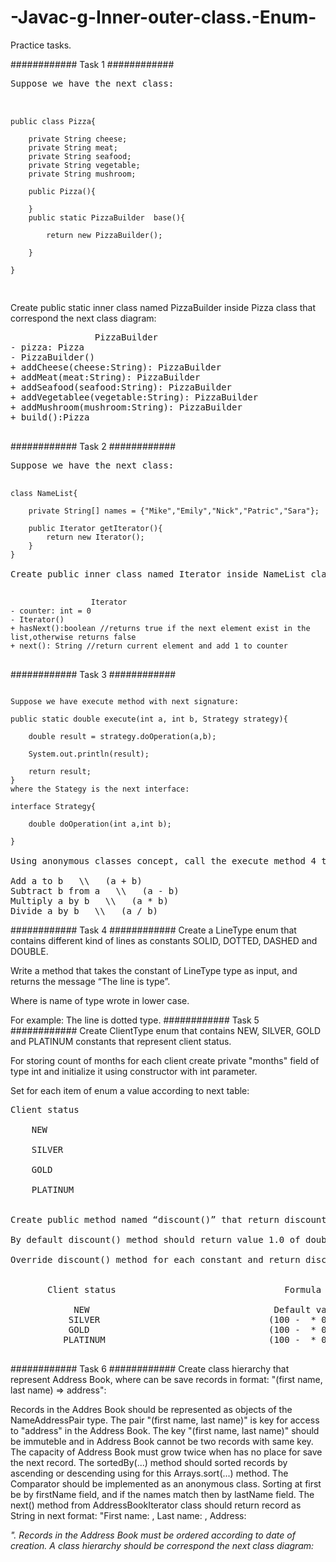 # -Javac-g-Inner-outer-class.-Enum-
Practice tasks.

############ Task 1 ############
 
<pre>
Suppose we have the next class:
<br>
<code>
public class Pizza{
    
    private String cheese;
    private String meat;
    private String seafood;
    private String vegetable;
    private String mushroom;
    
    public Pizza(){
        
    }
    public static PizzaBuilder  base(){
        
        return new PizzaBuilder();
        
    }
    
}

</code>
</pre>

Create public static inner class named PizzaBuilder inside Pizza class that correspond the next class diagram:

<pre>
                PizzaBuilder
- pizza: Pizza
- PizzaBuilder()
+ addCheese(cheese:String): PizzaBuilder
+ addMeat(meat:String): PizzaBuilder
+ addSeafood(seafood:String): PizzaBuilder
+ addVegetablee(vegetable:String): PizzaBuilder
+ addMushroom(mushroom:String): PizzaBuilder
+ build():Pizza

</pre>
############ Task 2 ############
<pre>
Suppose we have the next class:

<code>
class NameList{
    
    private String[] names = {"Mike","Emily","Nick","Patric","Sara"};
    
    public Iterator getIterator(){
        return new Iterator();
    }
}
</code>
Create public inner class named Iterator inside NameList class that correspond the next class diagram:

<code>
                  Iterator
- counter: int = 0
- Iterator()
+ hasNext():boolean //returns true if the next element exist in the list,otherwise returns false
+ next(): String //return current element and add 1 to counter
</code>
</pre>
############ Task 3 ############
<pre>
<code>
Suppose we have execute method with next signature:

public static double execute(int a, int b, Strategy strategy){

    double result = strategy.doOperation(a,b);
    
    System.out.println(result);
    
    return result;
}
where the Stategy is the next interface:

interface Strategy{

    double doOperation(int a,int b);
    
}
</code>
Using anonymous classes concept, call the execute method 4 times with different strategy (override method doOperation from Strategy interface):

Add a to b   \\   (a + b)
Subtract b from a   \\   (a - b)
Multiply a by b   \\   (a * b)
Divide a by b   \\   (a / b)
</pre>
############ Task 4 ############
Create a LineType enum that contains different kind of lines as constants SOLID, DOTTED, DASHED and DOUBLE.

Write a method that takes the constant of LineType type as input, and returns the message “The line is <LineType> type”.

Where <LineType>  is name of type wrote in lower case.

For example: The line is dotted type.
############ Task 5 ############
Create ClientType enum that contains NEW, SILVER, GOLD and PLATINUM constants that represent client status.

For storing count of months for each client create private "months" field of type int and initialize it using constructor with int parameter.

Set for each item of enum a value according to next table:
<pre>
Client status                                                   Count of months

    NEW                                                              1

    SILVER                                                          12

    GOLD                                                            30

    PLATINUM                                                        60
    

Create public method named “discount()” that return discount value as coefficient from 1.0 to 0.0 according to client status.

By default discount() method should return value 1.0 of double type.

Override discount() method for each constant and return discount value that calculated by next formula:


       Client status                                Formula

            NEW                                   Default value
           SILVER                                (100 - <count of months> * 0,25) / 100
           GOLD                                  (100 - <count of months> * 0,3) / 100
          PLATINUM                               (100 - <count of months> * 0,35) / 100

</pre>
############ Task 6 ############
Create class hierarchy that represent Address Book, where can be save records in format: "(first name, last name) => address":

Records in the Addres Book should be represented as objects of the NameAddressPair type.
The pair "(first name, last name)" is key for access to "address" in the Address Book.
The key "(first name, last name)" should be immuteble and in Address Book cannot be two records with same key.
The capacity of Address Book must grow twice when has no place for save the next record.
The sortedBy(...) method should sorted records by ascending or descending using for this Arrays.sort(...) method.
The Comparator should be implemented as an anonymous class.
Sorting at first be by firstName field, and if the names match then by lastName field.
The next() method from AddressBookIterator class should return record as String in next format: "First name: <first name>, Last name: <last name>, Address: <address>".
Records in the Address Book must be ordered according to date of creation.
A class hierarchy should be correspond the next class diagram:
